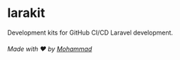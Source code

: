 # larakit

Development kits for GitHub CI/CD Laravel development.

###### Made with :heart: by <a href="https://www.instagram.com/mjamilasfihani">Mohammad</a>

